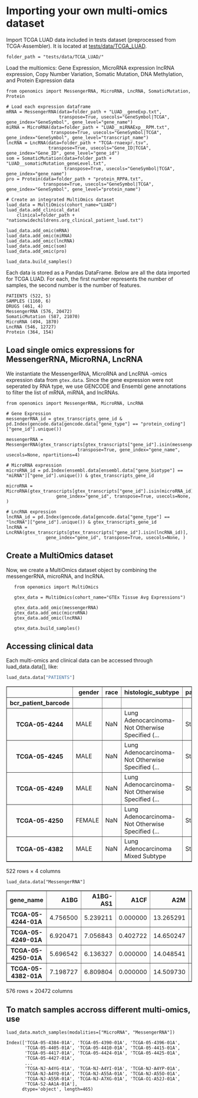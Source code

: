 # Importing your own multi-omics dataset

Import TCGA LUAD data included in tests dataset (preprocessed from TCGA-Assembler). It is located at [tests/data/TCGA_LUAD](https://github.com/BioMeCIS-Lab/OpenOmics/tree/master/tests/data/TCGA_LUAD).

```{code-block} python
folder_path = "tests/data/TCGA_LUAD/"
```

Load the multiomics: Gene Expression, MicroRNA expression lncRNA expression, Copy Number Variation, Somatic Mutation, DNA Methylation, and Protein Expression data

```{code-block} python
from openomics import MessengerRNA, MicroRNA, LncRNA, SomaticMutation, Protein

# Load each expression dataframe
mRNA = MessengerRNA(data=folder_path + "LUAD__geneExp.txt",
                    transpose=True, usecols="GeneSymbol|TCGA", gene_index="GeneSymbol", gene_level="gene_name")
miRNA = MicroRNA(data=folder_path + "LUAD__miRNAExp__RPM.txt",
                 transpose=True, usecols="GeneSymbol|TCGA", gene_index="GeneSymbol", gene_level="transcript_name")
lncRNA = LncRNA(data=folder_path + "TCGA-rnaexpr.tsv",
                transpose=True, usecols="Gene_ID|TCGA", gene_index="Gene_ID", gene_level="gene_id")
som = SomaticMutation(data=folder_path + "LUAD__somaticMutation_geneLevel.txt",
                      transpose=True, usecols="GeneSymbol|TCGA", gene_index="gene_name")
pro = Protein(data=folder_path + "protein_RPPA.txt",
              transpose=True, usecols="GeneSymbol|TCGA", gene_index="GeneSymbol", gene_level="protein_name")

# Create an integrated MultiOmics dataset
luad_data = MultiOmics(cohort_name="LUAD")
luad_data.add_clinical_data(
    clinical=folder_path + "nationwidechildrens.org_clinical_patient_luad.txt")

luad_data.add_omic(mRNA)
luad_data.add_omic(miRNA)
luad_data.add_omic(lncRNA)
luad_data.add_omic(som)
luad_data.add_omic(pro)

luad_data.build_samples()
```

Each data is stored as a Pandas DataFrame. Below are all the data imported for TCGA LUAD. For each, the first number represents the number of samples, the second number is the number of features.

    PATIENTS (522, 5)
    SAMPLES (1160, 6)
    DRUGS (461, 4)
    MessengerRNA (576, 20472)
    SomaticMutation (587, 21070)
    MicroRNA (494, 1870)
    LncRNA (546, 12727)
    Protein (364, 154)


## Load single omics expressions for MessengerRNA, MicroRNA, LncRNA

We instantiate the MessengerRNA, MicroRNA and LncRNA -omics expression data from `gtex.data`. Since the gene expression
were not seperated by RNA type, we use GENCODE and Ensembl gene annotations to filter the list of mRNA, miRNA, and
lncRNAs.

```{code-block} python
from openomics import MessengerRNA, MicroRNA, LncRNA

# Gene Expression
messengerRNA_id = gtex_transcripts_gene_id & pd.Index(gencode.data[gencode.data["gene_type"] == "protein_coding"]["gene_id"].unique())

messengerRNA = MessengerRNA(gtex_transcripts[gtex_transcripts["gene_id"].isin(messengerRNA_id)],
                           transpose=True, gene_index="gene_name", usecols=None, npartitions=4)

# MicroRNA expression
microRNA_id = pd.Index(ensembl.data[ensembl.data["gene_biotype"] == "miRNA"]["gene_id"].unique()) & gtex_transcripts_gene_id

microRNA = MicroRNA(gtex_transcripts[gtex_transcripts["gene_id"].isin(microRNA_id)],
                   gene_index="gene_id", transpose=True, usecols=None, )

# LncRNA expression
lncRNA_id = pd.Index(gencode.data[gencode.data["gene_type"] == "lncRNA"]["gene_id"].unique()) & gtex_transcripts_gene_id
lncRNA = LncRNA(gtex_transcripts[gtex_transcripts["gene_id"].isin(lncRNA_id)],
               gene_index="gene_id", transpose=True, usecols=None, )
```

## Create a MultiOmics dataset

Now, we create a MultiOmics dataset object by combining the messengerRNA, microRNA, and lncRNA.

```{code-block} python
   from openomics import MultiOmics

   gtex_data = MultiOmics(cohort_name="GTEx Tissue Avg Expressions")

   gtex_data.add_omic(messengerRNA)
   gtex_data.add_omic(microRNA)
   gtex_data.add_omic(lncRNA)

   gtex_data.build_samples()
```

## Accessing clinical data
Each multi-omics and clinical data can be accessed through luad_data.data[], like:

```python
luad_data.data["PATIENTS"]
```
<div>
<table border="1" class="dataframe">
  <thead>
    <tr style="text-align: right;">
      <th></th>
      <th>gender</th>
      <th>race</th>
      <th>histologic_subtype</th>
      <th>pathologic_stage</th>
    </tr>
    <tr>
      <th>bcr_patient_barcode</th>
      <th></th>
      <th></th>
      <th></th>
      <th></th>
    </tr>
  </thead>
  <tbody>
    <tr>
      <th>TCGA-05-4244</th>
      <td>MALE</td>
      <td>NaN</td>
      <td>Lung Adenocarcinoma- Not Otherwise Specified (...</td>
      <td>Stage IV</td>
    </tr>
    <tr>
      <th>TCGA-05-4245</th>
      <td>MALE</td>
      <td>NaN</td>
      <td>Lung Adenocarcinoma- Not Otherwise Specified (...</td>
      <td>Stage III</td>
    </tr>
    <tr>
      <th>TCGA-05-4249</th>
      <td>MALE</td>
      <td>NaN</td>
      <td>Lung Adenocarcinoma- Not Otherwise Specified (...</td>
      <td>Stage I</td>
    </tr>
    <tr>
      <th>TCGA-05-4250</th>
      <td>FEMALE</td>
      <td>NaN</td>
      <td>Lung Adenocarcinoma- Not Otherwise Specified (...</td>
      <td>Stage III</td>
    </tr>
    <tr>
      <th>TCGA-05-4382</th>
      <td>MALE</td>
      <td>NaN</td>
      <td>Lung Adenocarcinoma Mixed Subtype</td>
      <td>Stage I</td>
    </tr>
  </tbody>
</table>
<p>522 rows × 4 columns</p>
</div>


```{code-block} python
luad_data.data["MessengerRNA"]
```
<div>
<table border="1" class="dataframe">
  <thead>
    <tr style="text-align: right;">
      <th>gene_name</th>
      <th>A1BG</th>
      <th>A1BG-AS1</th>
      <th>A1CF</th>
      <th>A2M</th>
      <th>A2ML1</th>
      <th>A4GALT</th>
      <th>A4GNT</th>
      <th>AAAS</th>
      <th>AACS</th>
      <th>AACSP1</th>
      <th>...</th>
      <th>ZXDA</th>
      <th>ZXDB</th>
      <th>ZXDC</th>
      <th>ZYG11A</th>
      <th>ZYG11B</th>
      <th>ZYX</th>
      <th>ZZEF1</th>
      <th>ZZZ3</th>
      <th>psiTPTE22</th>
      <th>tAKR</th>
    </tr>
  </thead>
  <tbody>
    <tr>
      <th>TCGA-05-4244-01A</th>
      <td>4.756500</td>
      <td>5.239211</td>
      <td>0.000000</td>
      <td>13.265291</td>
      <td>0.431997</td>
      <td>7.043317</td>
      <td>1.033652</td>
      <td>9.348765</td>
      <td>9.652057</td>
      <td>0.763921</td>
      <td>...</td>
      <td>5.350285</td>
      <td>8.197321</td>
      <td>9.907260</td>
      <td>0.763921</td>
      <td>10.088859</td>
      <td>11.471139</td>
      <td>9.768648</td>
      <td>9.170597</td>
      <td>2.932118</td>
      <td>0.000000</td>
    </tr>
    <tr>
      <th>TCGA-05-4249-01A</th>
      <td>6.920471</td>
      <td>7.056843</td>
      <td>0.402722</td>
      <td>14.650247</td>
      <td>1.383939</td>
      <td>9.178805</td>
      <td>0.717123</td>
      <td>9.241537</td>
      <td>9.967223</td>
      <td>0.000000</td>
      <td>...</td>
      <td>5.980428</td>
      <td>8.950001</td>
      <td>10.204971</td>
      <td>4.411650</td>
      <td>9.622978</td>
      <td>11.199826</td>
      <td>10.153700</td>
      <td>9.433116</td>
      <td>7.499637</td>
      <td>0.000000</td>
    </tr>
    <tr>
      <th>TCGA-05-4250-01A</th>
      <td>5.696542</td>
      <td>6.136327</td>
      <td>0.000000</td>
      <td>14.048541</td>
      <td>0.000000</td>
      <td>8.481646</td>
      <td>0.996244</td>
      <td>9.203535</td>
      <td>9.560412</td>
      <td>0.733962</td>
      <td>...</td>
      <td>5.931168</td>
      <td>8.517334</td>
      <td>9.722642</td>
      <td>4.782796</td>
      <td>8.895339</td>
      <td>12.408981</td>
      <td>10.194168</td>
      <td>9.060342</td>
      <td>2.867956</td>
      <td>0.000000</td>
    </tr>
    <tr>
      <th>TCGA-05-4382-01A</th>
      <td>7.198727</td>
      <td>6.809804</td>
      <td>0.000000</td>
      <td>14.509730</td>
      <td>2.532591</td>
      <td>9.117559</td>
      <td>1.657045</td>
      <td>9.251035</td>
      <td>10.078124</td>
      <td>1.860883</td>
      <td>...</td>
      <td>5.373036</td>
      <td>8.441914</td>
      <td>9.888267</td>
      <td>6.041142</td>
      <td>9.828389</td>
      <td>12.725186</td>
      <td>10.192589</td>
      <td>9.376841</td>
      <td>5.177029</td>
      <td>0.000000</td>
    </tr>
  </tbody>
</table>
<p>576 rows × 20472 columns</p>
</div>

## To match samples accross different multi-omics, use
```{code-block} python
luad_data.match_samples(modalities=["MicroRNA", "MessengerRNA"])
```

    Index(['TCGA-05-4384-01A', 'TCGA-05-4390-01A', 'TCGA-05-4396-01A',
           'TCGA-05-4405-01A', 'TCGA-05-4410-01A', 'TCGA-05-4415-01A',
           'TCGA-05-4417-01A', 'TCGA-05-4424-01A', 'TCGA-05-4425-01A',
           'TCGA-05-4427-01A',
           ...
           'TCGA-NJ-A4YG-01A', 'TCGA-NJ-A4YI-01A', 'TCGA-NJ-A4YP-01A',
           'TCGA-NJ-A4YQ-01A', 'TCGA-NJ-A55A-01A', 'TCGA-NJ-A55O-01A',
           'TCGA-NJ-A55R-01A', 'TCGA-NJ-A7XG-01A', 'TCGA-O1-A52J-01A',
           'TCGA-S2-AA1A-01A'],
          dtype='object', length=465)

